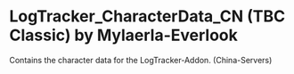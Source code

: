 # LogTracker_CharacterData_CN (TBC Classic) by Mylaerla-Everlook

Contains the character data for the LogTracker-Addon. (China-Servers)
